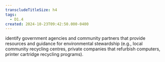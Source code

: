```yaml
---
transcludeTitleSize: h4
tags:
  - D1.4
created: 2024-10-23T09:42:50.000-0400
---
```

identify government agencies and community partners that provide resources and guidance for environmental stewardship (e.g., local community recycling centres, private companies that refurbish computers, printer cartridge recycling programs).